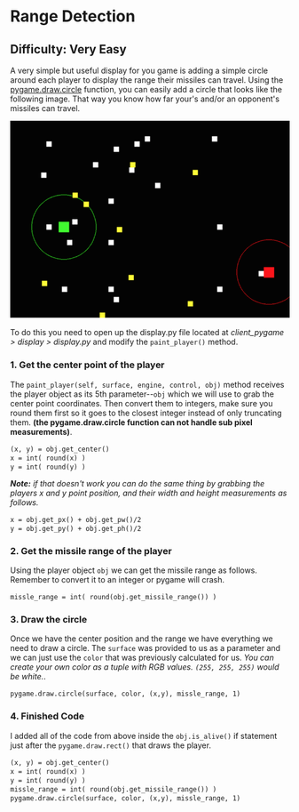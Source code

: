 # Range Detection

## Difficulty: Very Easy

A very simple but useful display for you game is adding a simple circle around each player to display the range their missiles can travel. Using the [pygame.draw.circle](https://www.pygame.org/docs/ref/draw.html#pygame.draw.circle) function, you can easily add a circle that looks like the following image. That way you know how far your's and/or an opponent's missiles can travel.

![Range Detection](../assets/images/range_detection.png)

To do this you need to open up the display.py file located at *client_pygame > display > display.py* and modify the `paint_player()` method.

### 1. Get the center point of the player

The `paint_player(self, surface, engine, control, obj)` method receives the player object as its 5th parameter--`obj` which we will use to grab the center point coordinates. Then convert them to integers, make sure you round them first so it goes to the closest integer instead of only truncating them. **(the pygame.draw.circle function can not handle sub pixel measurements)**.

	(x, y) = obj.get_center()
	x = int( round(x) )
	y = int( round(y) )

_**Note:** if that doesn't work you can do the same thing by grabbing the players x and y point position, and their width and height measurements as follows._

	x = obj.get_px() + obj.get_pw()/2
	y = obj.get_py() + obj.get_ph()/2

### 2. Get the missile range of the player

Using the player object `obj` we can get the missile range as follows. Remember to convert it to an integer or pygame will crash.

	missle_range = int( round(obj.get_missile_range()) )

### 3. Draw the circle

Once we have the center position and the range we have everything we need to draw a circle. The `surface` was provided to us as a parameter and we can just use the `color` that was previously calculated for us. *You can create your own color as a tuple with RGB values. `(255, 255, 255)` would be white.*. 

	pygame.draw.circle(surface, color, (x,y), missle_range, 1)

### 4. Finished Code

I added all of the code from above inside the `obj.is_alive()` if statement just after the `pygame.draw.rect()` that draws the player.

	(x, y) = obj.get_center()
	x = int( round(x) )
	y = int( round(y) )
	missle_range = int( round(obj.get_missile_range()) )
	pygame.draw.circle(surface, color, (x,y), missle_range, 1)